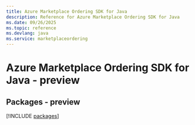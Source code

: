 ```yaml
---
title: Azure Marketplace Ordering SDK for Java
description: Reference for Azure Marketplace Ordering SDK for Java
ms.date: 09/26/2025
ms.topic: reference
ms.devlang: java
ms.service: marketplaceordering
---
```

# Azure Marketplace Ordering SDK for Java - preview
## Packages - preview
[!INCLUDE [packages](marketplace-ordering-index.md)]